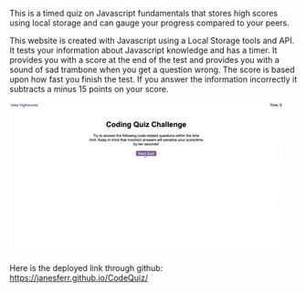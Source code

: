 This is a timed quiz on Javascript fundamentals that stores high scores using local storage and can gauge your progress compared to your peers.  

This website is created with Javascript using a Local Storage tools and API. It tests your information about Javascript knowledge and has a timer. It provides you with a score at the end of the test and provides you with a sound of sad trambone when you get a question wrong. The score is based upon how fast you finish the test. If you answer the information incorrectly it subtracts a minus 15 points on your score.

![the website screenshot of a Code Quiz](04-web-apis-homework-demo.gif?raw=true " This is the Code Quiz")

Here is the deployed link through github: https://janesferr.github.io/CodeQuiz/


